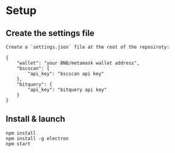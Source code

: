 # Setup

## Create the settings file
    Create a `settings.json` file at the root of the reposiroty:

    {
        "wallet": "your BNB/metamask wallet address",
        "bscscan": {
            "api_key": "bscscan api key"
        },
        "bitquery": {
            "api_key": "bitquery api key"
        }
    }

## Install & launch

    npm install
    npm install -g electron
    npm start
